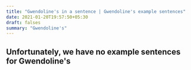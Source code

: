 ```yaml
---
title: "Gwendoline's in a sentence | Gwendoline's example sentences"
date: 2021-01-20T19:57:50+05:30
draft: falses
summary: "Gwendoline's"
---
```

## Unfortunately, we have no example sentences for Gwendoline's                 
